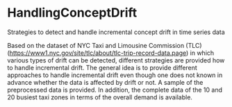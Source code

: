 # HandlingConceptDrift
Strategies to detect and handle incremental concept drift in time series data

Based on the dataset of NYC Taxi and Limousine Commission (TLC) (https://www1.nyc.gov/site/tlc/about/tlc-trip-record-data.page) in which various types of drift can be detected, different strategies are provided how to handle incremental drift. The general idea is to provide different approaches to handle incremental drift even though one does not known in advance whether the data is affected by drift or not. A sample of the preprocessed data is provided. In addition, the complete data of the 10 and 20 busiest taxi zones in terms of the overall demand is available.
